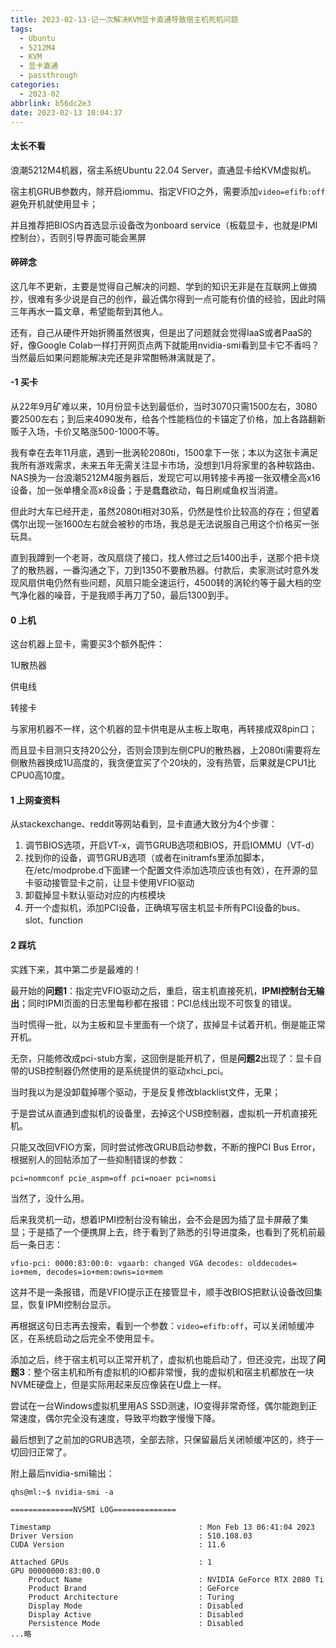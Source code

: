 ```yaml
---
title: 2023-02-13-记一次解决KVM显卡直通导致宿主机死机问题
tags:
  - Ubuntu
  - 5212M4
  - KVM
  - 显卡直通
  - passthrough
categories:
  - 2023-02
abbrlink: b56dc2e3
date: 2023-02-13 10:04:37
---
```


#### 太长不看

浪潮5212M4机器，宿主系统Ubuntu 22.04 Server，直通显卡给KVM虚拟机。

宿主机GRUB参数内，除开启iommu、指定VFIO之外，需要添加`video=efifb:off`避免开机就使用显卡；

并且推荐把BIOS内首选显示设备改为onboard service（板载显卡，也就是IPMI控制台），否则引导界面可能会黑屏

#### 碎碎念

这几年不更新，主要是觉得自己解决的问题、学到的知识无非是在互联网上做摘抄，很难有多少说是自己的创作，最近偶尔得到一点可能有价值的经验，因此时隔三年再水一篇文章，希望能帮到其他人。

还有，自己从硬件开始折腾虽然很爽，但是出了问题就会觉得IaaS或者PaaS的好，像Google Colab一样打开网页点两下就能用nvidia-smi看到显卡它不香吗？当然最后如果问题能解决完还是非常酣畅淋漓就是了。

#### -1 买卡

从22年9月矿难以来，10月份显卡达到最低价，当时3070只需1500左右，3080要2500左右；到后来4090发布，给各个性能档位的卡锚定了价格，加上各路翻新贩子入场，卡价又略涨500-1000不等。

我有幸在去年11月底，遇到一批涡轮2080ti，1500拿下一张；本以为这张卡满足我所有游戏需求，未来五年无需关注显卡市场，没想到1月将家里的各种软路由、NAS换为一台浪潮5212M4服务器后，发现它可以用转接卡再接一张双槽全高x16设备，加一张单槽全高x8设备；于是蠢蠢欲动，每日刷咸鱼权当消遣。

但此时大车已经开走，虽然2080ti相对30系，仍然是性价比较高的存在；但望着偶尔出现一张1600左右就会被秒的市场，我总是无法说服自己用这个价格买一张玩具。

直到我蹲到一个老哥，改风扇烧了接口，找人修过之后1400出手，送那个把卡烧了的散热器，一番沟通之下，刀到1350不要散热器。付款后，卖家测试时意外发现风扇供电仍然有些问题，风扇只能全速运行，4500转的涡轮约等于最大档的空气净化器的噪音，于是我顺手再刀了50，最后1300到手。

#### 0 上机

这台机器上显卡，需要买3个额外配件：

1U散热器

供电线

转接卡

与家用机器不一样，这个机器的显卡供电是从主板上取电，再转接成双8pin口；

而且显卡目测只支持20公分，否则会顶到左侧CPU的散热器，上2080ti需要将左侧散热器换成1U高度的，我贪便宜买了个20块的，没有热管，后果就是CPU1比CPU0高10度。

#### 1 上网查资料

从stackexchange、reddit等网站看到，显卡直通大致分为4个步骤：

1. 调节BIOS选项，开启VT-x，调节GRUB选项和BIOS，开启IOMMU（VT-d）
2. 找到你的设备，调节GRUB选项（或者在initramfs里添加脚本，在/etc/modprobe.d下面建一个配置文件添加选项应该也有效），在开源的显卡驱动接管显卡之前，让显卡使用VFIO驱动
3. 卸载掉显卡默认驱动对应的内核模块
4. 开一个虚拟机，添加PCI设备，正确填写宿主机显卡所有PCI设备的bus、slot、function



#### 2 踩坑

实践下来，其中第二步是最难的！

最开始的**问题1**：指定完VFIO驱动之后，重启，宿主机直接死机，**IPMI控制台无输出**；同时IPMI页面的日志里每秒都在报错：PCI总线出现不可恢复的错误。

当时慌得一批，以为主板和显卡里面有一个烧了，拔掉显卡试着开机，倒是能正常开机。

无奈，只能修改成pci-stub方案，这回倒是能开机了，但是**问题2**出现了：显卡自带的USB控制器仍然使用的是系统提供的驱动xhci_pci。

当时我以为是没卸载掉哪个驱动，于是反复修改blacklist文件，无果；

于是尝试从直通到虚拟机的设备里，去掉这个USB控制器，虚拟机一开机直接死机。

只能又改回VFIO方案，同时尝试修改GRUB启动参数，不断的搜PCI Bus Error，根据别人的回帖添加了一些抑制错误的参数：

```
pci=nommconf pcie_aspm=off pci=noaer pci=nomsi
```

当然了，没什么用。

后来我灵机一动，想着IPMI控制台没有输出，会不会是因为插了显卡屏蔽了集显；于是插了一个便携屏上去，终于看到了熟悉的引导进度条，也看到了死机前最后一条日志：

```
vfio-pci: 0000:83:00:0: vgaarb: changed VGA decodes: olddecodes= io+mem, decodes=io+mem:owns=io+mem
```

这并不是一条报错，而是VFIO提示正在接管显卡，顺手改BIOS把默认设备改回集显，恢复IPMI控制台显示。

再根据这句日志再去搜索，看到一个参数：`video=efifb:off`，可以关闭帧缓冲区，在系统启动之后完全不使用显卡。

添加之后，终于宿主机可以正常开机了，虚拟机也能启动了，但还没完，出现了**问题3**：整个宿主机和所有虚拟机的IO都非常慢，我的虚拟机和宿主机都放在一块NVME硬盘上，但是实际用起来反应像装在U盘上一样。

尝试在一台Windows虚拟机里用AS SSD测速，IO变得非常奇怪，偶尔能跑到正常速度，偶尔完全没有速度，导致平均数字慢慢下降。

最后想到了之前加的GRUB选项，全部去除，只保留最后关闭帧缓冲区的，终于一切回归正常了。



附上最后nvidia-smi输出：

```shell
qhs@ml:~$ nvidia-smi -a

==============NVSMI LOG==============

Timestamp                                 : Mon Feb 13 06:41:04 2023
Driver Version                            : 510.108.03
CUDA Version                              : 11.6

Attached GPUs                             : 1
GPU 00000000:83:00.0
    Product Name                          : NVIDIA GeForce RTX 2080 Ti
    Product Brand                         : GeForce
    Product Architecture                  : Turing
    Display Mode                          : Disabled
    Display Active                        : Disabled
    Persistence Mode                      : Disabled
...略
```



